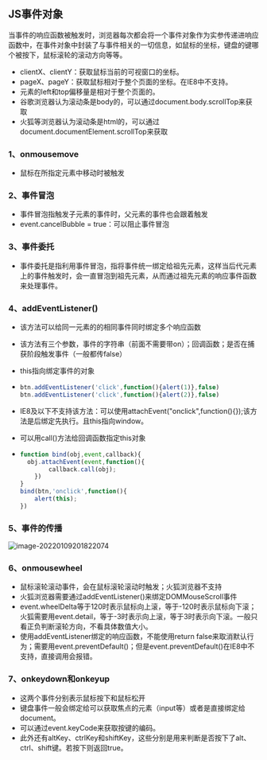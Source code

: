 ## JS事件对象

当事件的响应函数被触发时，浏览器每次都会将一个事件对象作为实参传递进响应函数中，在事件对象中封装了与事件相关的一切信息，如鼠标的坐标，键盘的键哪个被按下，鼠标滚轮的滚动方向等等。

- clientX、clientY：获取鼠标当前的可视窗口的坐标。
- pageX、pageY：获取鼠标相对于整个页面的坐标。在IE8中不支持。
- 元素的left和top偏移量是相对于整个页面的。
- 谷歌浏览器认为滚动条是body的，可以通过document.body.scrollTop来获取
- 火狐等浏览器认为滚动条是html的，可以通过document.documentElement.scrollTop来获取

### 1、onmousemove

- 鼠标在所指定元素中移动时被触发

### 2、事件冒泡

- 事件冒泡指触发子元素的事件时，父元素的事件也会跟着触发
- event.cancelBubble = true：可以阻止事件冒泡

### 3、事件委托

- 事件委托是指利用事件冒泡，指将事件统一绑定给祖先元素，这样当后代元素上的事件触发时，会一直冒泡到祖先元素，从而通过祖先元素的响应事件函数来处理事件。

### 4、addEventListener()

- 该方法可以给同一元素的的相同事件同时绑定多个响应函数

- 该方法有三个参数，事件的字符串（前面不需要带on）；回调函数；是否在捕获阶段触发事件（一般都传false）

- this指向绑定事件的对象

- ```js
  btn.addEventListener('click',function(){alert(1)},false)
  btn.addEventListener('click',function(){alert(2)},false)
  ```

- IE8及以下不支持该方法：可以使用attachEvent("onclick",function(){});该方法是后绑定先执行。且this指向window。

- 可以用call()方法给回调函数指定this对象

- ```js
  function bind(obj,event,callback){
  	obj.attachEvent(event,function(){
          callback.call(obj);
      })
  }
  bind(btn,'onclick',function(){
      alert(this);
  })
  ```

### 5、事件的传播

![image-20220109201822074](C:\Users\hq\AppData\Roaming\Typora\typora-user-images\image-20220109201822074.png)

### 6、onmousewheel

- 鼠标滚轮滚动事件，会在鼠标滚轮滚动时触发；火狐浏览器不支持
- 火狐浏览器需要通过addEventListener()来绑定DOMMouseScroll事件
- event.wheelDelta等于120时表示鼠标向上滚，等于-120时表示鼠标向下滚；火狐需要用event.detail，等于-3时表示向上滚，等于3时表示向下滚。一般只看正负判断滚轮方向，不看具体数值大小。
- 使用addEventListener绑定的响应函数，不能使用return false来取消默认行为；需要用event.preventDefault()；但是event.preventDefault()在IE8中不支持，直接调用会报错。

### 7、onkeydown和onkeyup

- 这两个事件分别表示鼠标按下和鼠标松开
- 键盘事件一般会绑定给可以获取焦点的元素（input等）或者是直接绑定给document。
- 可以通过event.keyCode来获取按键的编码。
- 此外还有altKey、ctrlKey和shiftKey，这些分别是用来判断是否按下了alt、ctrl、shift键。若按下则返回true。
